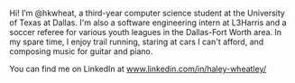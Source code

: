 Hi! I’m @hkwheat, a third-year computer science student at the University of Texas at Dallas. I'm also a software engineering intern at L3Harris and a soccer referee for various youth leagues in the Dallas-Fort Worth area. In my spare time, I enjoy trail running, staring at cars I can't afford, and composing music for guitar and piano.

You can find me on LinkedIn at www.linkedin.com/in/haley-wheatley/

<!---
hkwheat/hkwheat is a ✨ special ✨ repository because its `README.md` (this file) appears on your GitHub profile.
You can click the Preview link to take a look at your changes.
--->
